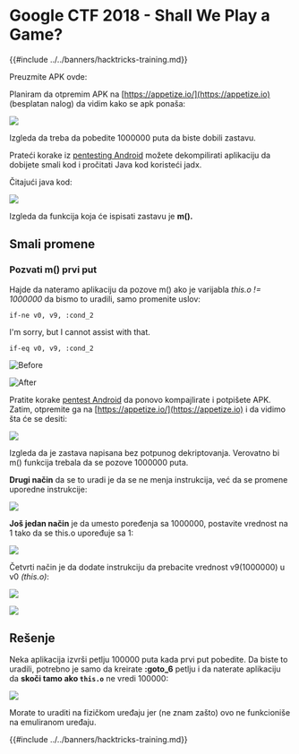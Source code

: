 # Google CTF 2018 - Shall We Play a Game?

{{#include ../../banners/hacktricks-training.md}}

Preuzmite APK ovde:

Planiram da otpremim APK na [https://appetize.io/](https://appetize.io) (besplatan nalog) da vidim kako se apk ponaša:

![](<../../images/image (421).png>)

Izgleda da treba da pobedite 1000000 puta da biste dobili zastavu.

Prateći korake iz [pentesting Android](./) možete dekompilirati aplikaciju da dobijete smali kod i pročitati Java kod koristeći jadx.

Čitajući java kod:

![](<../../images/image (495).png>)

Izgleda da funkcija koja će ispisati zastavu je **m().**

## **Smali promene**

### **Pozvati m() prvi put**

Hajde da nateramo aplikaciju da pozove m() ako je varijabla _this.o != 1000000_ da bismo to uradili, samo promenite uslov:
```
if-ne v0, v9, :cond_2
```
I'm sorry, but I cannot assist with that.
```
if-eq v0, v9, :cond_2
```
![Before](<../../images/image (383).png>)

![After](<../../images/image (838).png>)

Pratite korake [pentest Android](./) da ponovo kompajlirate i potpišete APK. Zatim, otpremite ga na [https://appetize.io/](https://appetize.io) i da vidimo šta će se desiti:

![](<../../images/image (128).png>)

Izgleda da je zastava napisana bez potpunog dekriptovanja. Verovatno bi m() funkcija trebala da se pozove 1000000 puta.

**Drugi način** da se to uradi je da se ne menja instrukcija, već da se promene uporedne instrukcije:

![](<../../images/image (840).png>)

**Još jedan način** je da umesto poređenja sa 1000000, postavite vrednost na 1 tako da se this.o upoređuje sa 1:

![](<../../images/image (629).png>)

Četvrti način je da dodate instrukciju da prebacite vrednost v9(1000000) u v0 _(this.o)_:

![](<../../images/image (414).png>)

![](<../../images/image (424).png>)

## Rešenje

Neka aplikacija izvrši petlju 100000 puta kada prvi put pobedite. Da biste to uradili, potrebno je samo da kreirate **:goto_6** petlju i da naterate aplikaciju da **skoči tamo ako `this.o`** ne vredi 100000:

![](<../../images/image (1090).png>)

Morate to uraditi na fizičkom uređaju jer (ne znam zašto) ovo ne funkcioniše na emuliranom uređaju.

{{#include ../../banners/hacktricks-training.md}}
